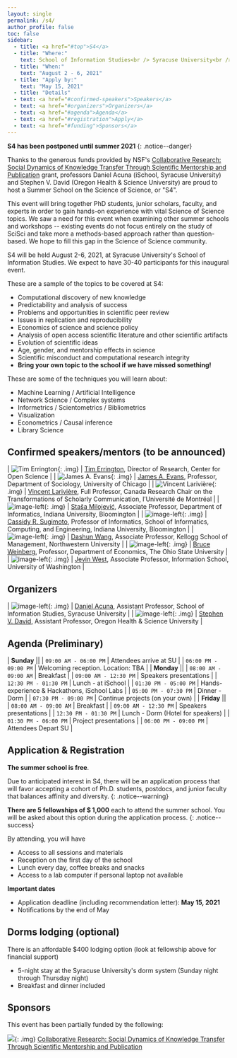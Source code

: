 ```yaml
---
layout: single
permalink: /s4/
author_profile: false
toc: false
sidebar: 
  - title: <a href="#top">S4</a>
  - title: "Where:"
    text: School of Information Studies<br /> Syracuse University<br /> Syracuse, NY<br /> USA
  - title: "When:"
    text: "August 2 - 6, 2021"
  - title: "Apply by:"
    text: "May 15, 2021"
  - title: "Details"
  - text: <a href="#confirmed-speakers">Speakers</a>
  - text: <a href="#organizers">Organizers</a>
  - text: <a href="#agenda">Agenda</a>
  - text: <a href="#registration">Apply</a>
  - text: <a href="#funding">Sponsors</a>
---
```


**S4 has been postponed until summer 2021**
{: .notice--danger}


Thanks to the generous funds provided by NSF's [Collaborative Research: Social Dynamics of Knowledge Transfer Through Scientific Mentorship and Publication](https://www.nsf.gov/awardsearch/showAward?AWD_ID=1933803) grant, professors Daniel Acuna (iSchool, Syracuse University) and Stephen V. David (Oregon Health & Science University) are proud to host a Summer School on the Science of Science, or "S4".

This event will bring together PhD students, junior scholars, faculty, and experts in order to gain hands-on experience with vital Science of Science topics. We saw a need for this event when examining other summer schools and workshops -- existing events do not focus entirely on the study of SciSci and take more a methods-based approach rather than question-based. We hope to fill this gap in the Science of Science community.

S4 will be held August 2-6, 2021, at Syracuse University's School of Information Studies. We expect to have 30-40 participants for this inaugural event. 

These are a sample of the topics to be covered at S4:

- Computational discovery of new knowledge
- Predictability and analysis of success
- Problems and opportunities in scientific peer review
- Issues in replication and reproducibility
- Economics of science and science policy
- Analysis of open access scientific literature and other scientific artifacts
- Evolution of scientific ideas
- Age, gender, and mentorship effects in science
- Scientific misconduct and computational research integrity
- **Bring your own topic to the school if we have missed something!**

These are some of the techniques you will learn about:

- Machine Learning / Artificial Intelligence
- Network Science / Complex systems
- Informetrics / Scientometrics / Bibliometrics
- Visualization
- Econometrics / Causal inference
- Library Science

## Confirmed speakers/mentors (to be announced)<a name="confirmed-speakers" href="#confirmed-speakers"><i class="fa fa-link"></i></a>

<style>
.img {
   width:100px;
   height:100px;

    object-fit:scale-down;

}
</style>

| ![Tim Errington](/assets/images/s4/errington.original.jpg){: .img}  | [Tim Errington](https://www.linkedin.com/in/tim-errington-558a928/), Director of Research, Center for Open Science  |
| ![James A. Evans](/assets/images/s4/james.jpg){: .img}  | [James A. Evans](https://sociology.uchicago.edu/directory/james-evans), Professor, Department of Sociology, University of Chicago  |
| ![Vincent Larivière](/assets/images/s4/vLariviere.jpg){: .img}  | [Vincent Larivière](https://crc.ebsi.umontreal.ca/en/vincent-lariviere/biographie/), Full Professor, Canada Research Chair on the Transformations of Scholarly Communication, l’Université de Montréal  |
| ![image-left](/assets/images/s4/stasa.jpg){: .img}  | [Staša Milojević](http://homes.sice.indiana.edu/smilojev/), Associate Professor, Department of Informatics, Indiana University, Bloomington  |
| ![image-left](/assets/images/s4/sugimoto.jpg){: .img}  | [Cassidy R. Sugimoto](https://ella.sice.indiana.edu/~sugimoto/index.php), Professor of Informatics, School of Informatics, Computing, and Engineering, Indiana University, Bloomington  |
|  ![image-left](/assets/images/s4/dashing-wang.jpg){: .img} |  [Dashun Wang](https://www.dashunwang.com/), Associate Professor, Kellogg School of Management, Northwestern University |
| ![image-left](/assets/images/s4/weinberg.27.jpg){: .img}  | [Bruce Weinberg](https://economics.osu.edu/people/weinberg.27), Professor, Department of Economics, The Ohio State University  |
| ![image-left](/assets/images/s4/jevinwest.jpg){: .img} | [Jevin West](https://jevinwest.org/), Associate Professor, Information School, University of Washington |

## Organizers <a name="organizers" href="#organizers"><i class="fa fa-link"></i></a>

| ![image-left](/assets/images/s4/daniel.png){: .img} | [Daniel Acuna](https://acuna.io), Assistant Professor, School of Information Studies, Syracuse University |
| ![image-left](/assets/images/s4/stephen.jpg){: .img} | [Stephen V. David](https://hearingbrain.org/), Assistant Professor, Oregon Health & Science University |


## Agenda (Preliminary) <a name="agenda" href="#agenda"><i class="fa fa-link"></i></a>

| **Sunday** ||
| `09:00 AM - 06:00 PM` | Attendees arrive at SU |
| `06:00 PM - 09:00 PM` | Welcoming reception. Location: TBA |
| **Monday** ||
| `08:00 AM - 09:00 AM` | Breakfast | 
| `09:00 AM - 12:30 PM` | Speakers presentations | 
| `12:30 PM - 01:30 PM` | Lunch - at iSchool |
| `01:30 PM - 05:00 PM` | Hands-experience & Hackathons, iSchool Labs |
| `05:00 PM - 07:30 PM` | Dinner - Dorm |
| `07:30 PM - 09:00 PM` | Continue projects (on your own) |
| **Friday** ||
| `08:00 AM - 09:00 AM` | Breakfast | 
| `09:00 AM - 12:30 PM` | Speakers presentations | 
| `12:30 PM - 01:30 PM` | Lunch - Dorm (Hotel for speakers) |
| `01:30 PM - 06:00 PM` | Project presentations |
| `06:00 PM - 09:00 PM` | Attendees Depart SU |

## Application & Registration <a name="registration" href="#registration"><i class="fa fa-link"></i></a>

**The summer school is free**.

Due to  anticipated interest in S4, there will be an application process that will favor accepting a cohort of 
Ph.D. students, postdocs, and junior faculty that balances affinity and diversity.
{: .notice--warning}

**There are 5 fellowships of $ 1,000** each to attend the summer school. You will be asked about this option during the application process.
{: .notice--success}

By attending, you will have 

- Access to all sessions and materials
- Reception on the first day of the school
- Lunch every day, coffee breaks and snacks
- Access to a lab computer if personal laptop not available

**Important dates**

- Application deadline (including recommendation letter): **May 15, 2021**
- Notifications by the end of May


## Dorms lodging (optional)


There is an affordable $400 lodging option (look at fellowship above for financial support)
 - 5-night stay at the Syracuse University's dorm system (Sunday night through Thursday night)
 - Breakfast and dinner included


## Sponsors <a name="funding" href="#funding"><i class="fa fa-link"></i></a>

This event has been partially funded by the following:

![](https://res-2.cloudinary.com/crunchbase-production/image/upload/c_lpad,h_256,w_256,f_auto,q_auto:eco/v1397179017/fcbae9be2ff6105c3a2f04e4db647eab.jpg){: .img} [Collaborative Research: Social Dynamics of Knowledge Transfer Through Scientific Mentorship and Publication](https://www.nsf.gov/awardsearch/showAward?AWD_ID=1933803)
